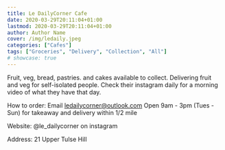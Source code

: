```yaml
---
title: Le DailyCorner Cafe
date: 2020-03-29T20:11:04+01:00
lastmod: 2020-03-29T20:11:04+01:00
author: Author Name
cover: /img/ledaily.jpeg
categories: ["Cafes"]
tags: ["Groceries", "Delivery", "Collection", "All"]
# showcase: true
---
```


Fruit, veg, bread, pastries. and cakes available to collect.  Delivering fruit and veg for self-isolated people. Check their instagram daily for a morning video of what they have that day.

How to order: Email ledailycorner@outlook.com Open 9am - 3pm (Tues - Sun) for takeaway and delivery within 1/2 mile

Website: @le_dailycorner on instagram

Address: 21 Upper Tulse Hill
